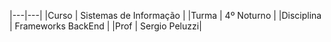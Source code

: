 |---|---|
|Curso | Sistemas de Informação |
|Turma | 4º Noturno |
|Disciplina | Frameworks BackEnd |
|Prof | Sergio Peluzzi|
